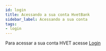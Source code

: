 ```yaml
---
id: login
title: Acessando a sua conta HvetBank
sidebar_label: Acessando a sua conta
tags:
- login
---
```


Para acessar a sua conta HVET acesse [Login](https://app.openpix.com.br/login)
